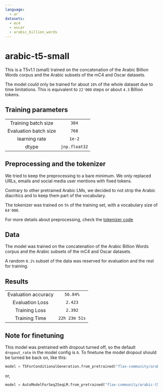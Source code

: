```yaml
---
language:
  - ar
datasets:
  - mc4
  - oscar
  - arabic_billion_words
---
```


# arabic-t5-small

This is a T5v1.1 (small) trained on the concatenation of the Arabic Billion Words corpus and the Arabic subsets of the mC4 and Oscar datasets.

The model could only be trained for about `10%` of the whole dataset due to time limitations. This is equivalent to `22'000` steps or about `4.3` Billion tokens.

## Training parameters

|                       |               |
| :-------------------: | :-----------: |
|  Training batch size  |     `384`     |
| Evaluation batch size |     `768`     |
|     learning rate     |    `1e-2`     |
|         dtype         | `jnp.float32` |

## Preprocessing and the tokenizer

We tried to keep the preprocessing to a bare minimum. We only replaced URLs, emails and social media user mentions with fixed tokens.

Contrary to other pretrained Arabic LMs, we decided to not strip the Arabic diacritics and to keep them part of the vocabulary.

The tokenizer was trained on `5%` of the training set, with a vocabulary size of `64'000`.

For more details about preprocessing, check the [tokenizer code](https://huggingface.co/flax-community/arabic-t5-small/blob/main/t5_tokenizer_model.py)

## Data

The model was trained on the concatenation of the Arabic Billion Words corpus and the Arabic subsets of the mC4 and Oscar datasets.

A random `0.1%` subset of the data was reserved for evaluation and the rest for training.

## Results

|                     |               |
| :-----------------: | :-----------: |
| Evaluation accuracy |   `56.84%`    |
|   Evaluation Loss   |    `2.423`    |
|    Training Loss    |    `2.392`    |
|    Training Time    | `22h 23m 51s` |

## Note for finetuning

This model was pretrained with dropout turned off, so the default `dropout_rate` in the model config is `0`.
To finetune the model dropout should be turned be back on, like this:

```python
model = T5ForConditionalGeneration.from_pretrained("flax-community/arabic-t5-small", dropout_rate=0.1)
```

or,

```python
model = AutoModelForSeq2SeqLM.from_pretrained("flax-community/arabic-t5-small", dropout_rate=0.1)
```
